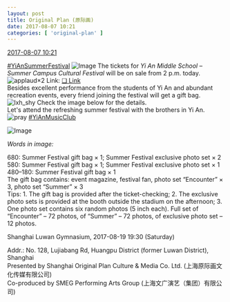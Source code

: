```yaml
---
layout: post
title: Original Plan (原际画)
date: 2017-08-07 10:21
categories: [ 'original-plan' ]
---
```


<div class="weibo-info">
  <a href="http://weibo.com/5626539553/FfXXT9HH8">2017-08-07 10:21</a>
</div>

[#YiAnSummerFestival](http://weibo.com/p/100808584ecb6c041592aa973c9a8aa9b6bd18) ![Image](http://img.t.sinajs.cn/t4/appstyle/expression/ext/normal/9f/huatongv2_org.gif) The tickets for *Yi An Middle School – Summer Campus Cultural Festival* will be on sale from 2 p.m. today. ![applaud](http://img.t.sinajs.cn/t4/appstyle/expression/ext/normal/36/gza_org.gif)×2 Link: [❏ Link](https://piao.damai.cn/128409.html)  
Besides excellent performance from the students of Yi An and abundant recreation events, every friend joining the festival will get a gift bag. ![lxh_shy](http://img.t.sinajs.cn/t4/appstyle/expression/ext/normal/df/lxhxiudada_org.gif) Check the image below for the details.  
Let's attend the refreshing summer festival with the brothers in Yi An. ![pray](http://img.t.sinajs.cn/t4/appstyle/expression/ext/normal/87/lxhxuyuan_org.gif) [#YiAnMusicClub](http://weibo.com/p/100808beae2e3e05b17b64f63ebedca39f19b2)

<!-- more -->

![Image](http://wx3.sinaimg.cn/mw690/0068MnXXgy1fiaxy0f27uj30qo0uq46x.jpg)

*Words in image:*

680: Summer Festival gift bag × 1; Summer Festival exclusive photo set × 2  
580: Summer Festival gift bag × 1; Summer Festival exclusive photo set × 1  
480–180: Summer Festival gift bag × 1  
The gift bag contains: event magazine, festival fan, photo set “Encounter” × 3, photo set “Summer” × 3  
Tips: 1. The gift bag is provided after the ticket-checking; 2. The exclusive photo sets is provided at the booth outside the stadium on the afternoon; 3. One photo set contains six random photos (5 inch each). Full set of “Encounter” – 72 photos, of “Summer” – 72 photos, of exclusive photo set – 12 photos.

Shanghai Luwan Gymnasium, 2017-08-19 19:30 (Saturday)

Addr.: No. 128, Lujiabang Rd, Huangpu District (former Luwan District), Shanghai  
Presented by Shanghai Original Plan Culture & Media Co. Ltd. (上海原际画文化传媒有限公司)  
Co-produced by SMEG Performing Arts Group (上海文广演艺（集团）有限公司)
